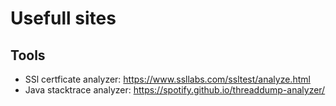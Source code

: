 # Usefull sites

## Tools
- SSl certficate analyzer: https://www.ssllabs.com/ssltest/analyze.html
- Java stacktrace analyzer: https://spotify.github.io/threaddump-analyzer/
